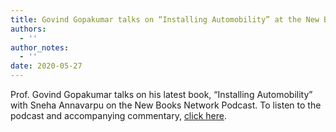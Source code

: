 ```yaml
---
title: Govind Gopakumar talks on “Installing Automobility” at the New Books Network Podcast
authors:
  - ''
author_notes:
  - ''
date: 2020-05-27
---
```

Prof. Govind Gopakumar talks on his latest book, “Installing Automobility” with Sneha Annavarpu on the New Books Network Podcast. To listen to the podcast and accompanying commentary, <a href="https://newbooksnetwork.com/govind-gopakumar-installing-automobility-emerging-politics-of-mobility-and-streets-in-indian-cities-mit-press-2020/" target="_blank">click here</a>.

<!--more-->
